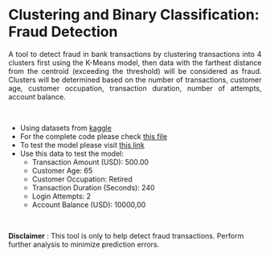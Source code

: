 # Clustering and Binary Classification: Fraud Detection

<p style='text-align: justify;'>
A tool to detect fraud in bank transactions by clustering transactions into 4 clusters first using the K-Means model, then data with the farthest distance from the centroid (exceeding the threshold) will be considered as fraud. Clusters will be determined based on the number of transactions, customer age, customer occupation, transaction duration, number of attempts, account balance.
</p>

<br>

- Using datasets from [kaggle](https://www.kaggle.com/datasets/valakhorasani/bank-transaction-dataset-for-fraud-detection)
- For the complete code please check [this file](https://github.com/MaruliHTGL/Clustering-and-Binary-Classification-Fraud-Detection/blob/b654cfa986aa55e942013d616d9575f3a30fc626/Fraud.ipynb)
- To test the model please visit [this link](https://frauddetector.streamlit.app/)
- Use this data to test the model:
    - Transaction Amount (USD): 500.00
    - Customer Age: 65
    - Customer Occupation: Retired
    - Transaction Duration (Seconds): 240
    - Login Attempts: 2
    - Account Balance (USD): 10000,00
 
<br>

**Disclaimer** : This tool is only to help detect fraud transactions. Perform further analysis to minimize prediction errors.
